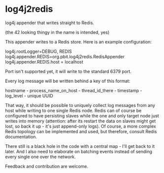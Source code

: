 log4j2redis
===========

log4j appender that writes straight to Redis.

(the 42 looking thingy in the name is intended, yes)

This appender writes to a Redis store. Here is an example configuration:

log4j.rootLogger=DEBUG, REDIS
log4j.appender.REDIS=org.pbit.log4j2redis.RedisAppender
log4j.appender.REDIS.host = localhost

Port isn't supported yet, it will write to the standard 6379 port.

Every log message will be written behind a key of this format:

hostname - process_name_on_host - thread_id_there - timestamp - log_level - unique UUID

That way, it should be possible to uniquely collect log messages from any host while writing
to one single Redis node. Redis can of course be configured to have persisting slaves while
the one and only target node just writes into memory (attention: after its restart the data on
slaves might get lost, so back it up - it's just append-only logs). Of course, a more complex
Redis topology can be implemented and used, but therefore, consult Redis documentation.

There still is a black hole in the code with a central map - I'll get back to it later. And I also
need to elaborate on batching events instead of sending every single one over the network.

Feedback and contribution are welcome.
